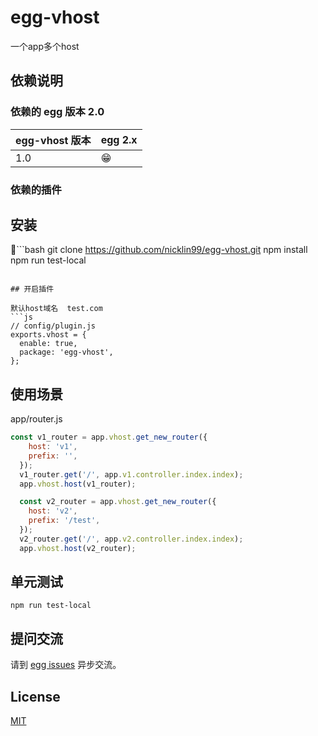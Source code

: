 # egg-vhost

一个app多个host

## 依赖说明

### 依赖的 egg 版本 2.0

| egg-vhost 版本 | egg 2.x |
| -------------- | ------- |
| 1.0            | 😁      |

### 依赖的插件

## 安装

```bash
git clone https://github.com/nicklin99/egg-vhost.git
npm install
npm run test-local
```

## 开启插件

默认host域名  test.com
```js
// config/plugin.js
exports.vhost = {
  enable: true,
  package: 'egg-vhost',
};
```

## 使用场景

app/router.js

```javascript
const v1_router = app.vhost.get_new_router({
    host: 'v1',
    prefix: '',
  });
  v1_router.get('/', app.v1.controller.index.index);
  app.vhost.host(v1_router);

  const v2_router = app.vhost.get_new_router({
    host: 'v2',
    prefix: '/test',
  });
  v2_router.get('/', app.v2.controller.index.index);
  app.vhost.host(v2_router);
```


## 单元测试

`npm run test-local`

## 提问交流

请到 [egg issues](https://github.com/nicklin99/egg-vhost/issues) 异步交流。

## License

[MIT](LICENSE)
